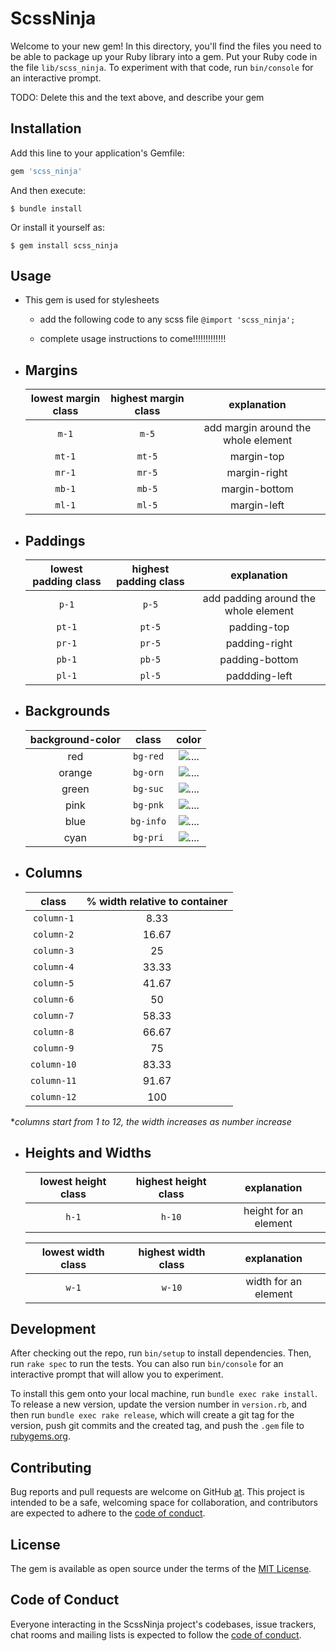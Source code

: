 # ScssNinja

Welcome to your new gem! In this directory, you'll find the files you need to be able to package up your Ruby library into a gem. Put your Ruby code in the file `lib/scss_ninja`. To experiment with that code, run `bin/console` for an interactive prompt.

TODO: Delete this and the text above, and describe your gem

## Installation

Add this line to your application's Gemfile:

```ruby
gem 'scss_ninja'
```

And then execute:

    $ bundle install

Or install it yourself as:

    $ gem install scss_ninja

## Usage

- This gem is used for stylesheets

  - add the following code to any scss file  `@import 'scss_ninja';`

  - complete usage instructions to come!!!!!!!!!!!!!

- ## Margins

    |lowest margin class| highest margin class| explanation|
    |:-----------------:|:-------------------:|:----------:|
    |`m-1`              | `m-5`               |add margin around the whole element|
    |`mt-1`             | `mt-5`              |margin-top|
    |`mr-1`             | `mr-5`              |margin-right|
    |`mb-1`             | `mb-5`              |margin-bottom|
    |`ml-1`             | `ml-5`              |margin-left|

- ## Paddings

    |lowest padding class| highest padding class| explanation|
    |:------------------:|:--------------------:|:----------:|
    |`p-1`               | `p-5`                |add padding around the whole element|
    |`pt-1`              | `pt-5`               |padding-top|
    |`pr-1`              | `pr-5`               |padding-right|
    |`pb-1`              | `pb-5`               |padding-bottom|
    |`pl-1`              | `pl-5`               |paddding-left|

- ## Backgrounds

    |background-color|         class       | color      |
    |:--------------:|:-------------------:|:----------:|
    |red     | `bg-red`      |![....](https://via.placeholder.com/30/ff0000/000000?txt=+)|
    |orange     |`bg-orn`|![....](https://via.placeholder.com/30/ffa500/000000?txt=+)
    |green     |`bg-suc`|![....](https://via.placeholder.com/30/008000/000000?txt=+)
    |pink     |`bg-pnk`|![....](https://via.placeholder.com/30/ff00ff/000000?txt=+)
    |blue      |`bg-info`|![....](https://via.placeholder.com/30/0000ff/000000?txt=+)
    |cyan      |`bg-pri`|![....](https://via.placeholder.com/30/00ffff/000000?txt=+)

- ## Columns

    |        class       |% width relative to container|
    |:------------------:|:---------------------------:|
    |`column-1`          |           8.33              |
    |`column-2`          |           16.67             |
    |`column-3`          |             25              |
    |`column-4`          |           33.33             |
    |`column-5`          |           41.67             |
    |`column-6`          |             50              |
    |`column-7`          |           58.33             |
    |`column-8`          |           66.67             |
    |`column-9`          |             75              |
    |`column-10`         |           83.33             |
    |`column-11`         |           91.67             |
    |`column-12`         |            100              |

**columns start from 1 to 12, the width increases as number increase*

- ## Heights and Widths

    |lowest height class| highest height class| explanation|
    |:-----------------:|:-------------------:|:----------:|
    |`h-1`              | `h-10`               |height for an element|

    |lowest width class| highest width class| explanation|
    |:----------------:|:------------------:|:----------:|
    |`w-1`             | `w-10`             |width for an element|

## Development

After checking out the repo, run `bin/setup` to install dependencies. Then, run `rake spec` to run the tests. You can also run `bin/console` for an interactive prompt that will allow you to experiment.

To install this gem onto your local machine, run `bundle exec rake install`. To release a new version, update the version number in `version.rb`, and then run `bundle exec rake release`, which will create a git tag for the version, push git commits and the created tag, and push the `.gem` file to [rubygems.org](https://rubygems.org).

## Contributing

Bug reports and pull requests are welcome on GitHub [at](https://github.com/tongoonamujera/scss_ninja). This project is intended to be a safe, welcoming space for collaboration, and contributors are expected to adhere to the [code of conduct](https://github.com/tongoonamujera/scss_ninja/blob/main/CODE_OF_CONDUCT.md).

## License

The gem is available as open source under the terms of the [MIT License](https://opensource.org/licenses/MIT).

## Code of Conduct

Everyone interacting in the ScssNinja project's codebases, issue trackers, chat rooms and mailing lists is expected to follow the [code of conduct](https://github.com/tongooonamujera/scss_ninja/blob/main/CODE_OF_CONDUCT.md).
